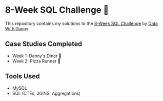 # 8-Week SQL Challenge 🧠

This repository contains my solutions to the [8-Week SQL Challenge](https://8weeksqlchallenge.com/) by [Data With Danny](https://www.datawithdanny.com/).

## Case Studies Completed

- Week 1: Danny's Diner 🍜
- Week 2: Pizza Runner 🍕

## Tools Used
- MySQL
- SQL (CTEs, JOINS, Aggregations)

